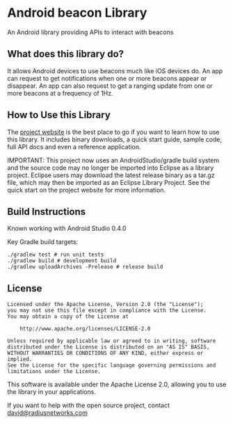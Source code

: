 Android beacon Library
=======================

An Android library providing APIs to interact with beacons


## What does this library do?

It allows Android devices to use beacons much like iOS devices do.  An app can request to get notifications when one
or more beacons appear or disappear.  An app can also request to get a ranging update from one or more beacons
at a frequency of 1Hz.  

## How to Use this Library

The [project website](http://developer.radiusnetworks.com/ibeacon/android/) is the best place to go if you want
to learn how to use this library.  It includes binary downloads, a quick start guide, sample code, full API docs and even a reference application.

IMPORTANT:  This project now uses an AndroidStudio/gradle build system and the source code may no longer be imported into Eclipse as a library project.
Eclipse users may download the latest release binary as a tar.gz file, which may then be imported as an Eclipse Library Project.  See the quick start on the project website for more information.

## Build Instructions

Known working with Android Studio 0.4.0

Key Gradle build targets:

    ./gradlew test # run unit tests
    ./gradlew build # development build
    ./gradlew uploadArchives -Prelease # release build

## License

    Licensed under the Apache License, Version 2.0 (the "License");
    you may not use this file except in compliance with the License.
    You may obtain a copy of the License at

        http://www.apache.org/licenses/LICENSE-2.0

    Unless required by applicable law or agreed to in writing, software
    distributed under the License is distributed on an "AS IS" BASIS,
    WITHOUT WARRANTIES OR CONDITIONS OF ANY KIND, either express or implied.
    See the License for the specific language governing permissions and
    limitations under the License.

This software is available under the Apache License 2.0, allowing you to use the library in your applications.

If you want to help with the open source project, contact david@radiusnetworks.com



